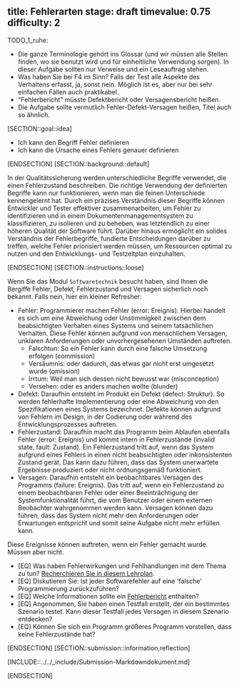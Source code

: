 title: Fehlerarten
stage: draft
timevalue: 0.75
difficulty: 2
---

TODO_1_ruhe:

- Die ganze Terminologie gehört ins Glossar (und wir müssen alle Stellen finden, wo sie benutzt wird
  und für einheitliche Verwendung sorgen). In dieser Aufgabe sollten nur Verweise und ein Leseauftrag stehen. 
- Was haben Sie bei F4 im Sinn? Falls der Test alle Aspekte des Verhaltens erfasst, ja, sonst nein.
  Möglich ist es, aber nur bei sehr einfachen Fällen auch praktikabel.
- "Fehlerbericht" müsste Defektbericht oder Versagensbericht heißen.
- Die Aufgabe sollte vermutlich Fehler-Defekt-Versagen heißen, Titel auch so ähnlich.

[SECTION::goal::idea]

- Ich kann den Begriff Fehler definieren
- Ich kann die Ursache eines Fehlers genauer definieren

[ENDSECTION]
[SECTION::background::default]

In der Qualitätssicherung werden unterschiedliche Begriffe verwendet, die einen Fehlerzustand
beschreiben. Die richtige Verwendung der definierten Begriffe kann nur funktionieren, wenn man die
feinen Unterschiede kennengelernt hat. Durch ein präzises Verständnis dieser Begriffe können
Entwickler und Tester effektiver zusammenarbeiten, um Fehler zu identifizieren und in einem
Dokumentenmanagementsystem zu klassifizieren, zu isolieren und zu beheben, was letztendlich zu
einer höheren Qualität der Software führt. Darüber hinaus ermöglicht ein solides Verständnis der
Fehlerbegriffe, fundierte Entscheidungen darüber zu treffen, welche Fehler priorisiert werden
müssen, um Ressourcen optimal zu nutzen und den Entwicklungs- und Testzeitplan einzuhalten.

[ENDSECTION]
[SECTION::instructions::loose]

Wenn Sie das Modul `Softwaretechnik` besucht haben, sind Ihnen die Bergiffe Fehler, Defekt,
Fehlerzustand und Versagen sicherlich noch bekannt. Falls nein, hier ein kleiner Refresher:

- Fehler: Programmierer machen Fehler (error: Ereignis).
  Hierbei handelt es sich um eine Abweichung oder Unstimmigkeit zwischen dem beabsichtigten
  Verhalten eines Systems und seinem tatsächlichen Verhalten. Diese Fehler können aufgrund von
  menschlichem Versagen, unklaren Anforderungen oder unvorhergesehenen Umständen auftreten.
  - Falschtun: So ein Fehler kann durch eine falsche Umsetzung erfolgen (commission)
  - Versäumnis: oder dadurch, das etwas gar nicht erst umgesetzt wurde (omission)
  - Irrtum: Weil man sich dessen nicht bewusst war (misconception)
  - Versehen: oder es anders machen wollte (blunder)
- Defekt: Daraufhin entsteht im Produkt ein Defekt (defect: Struktur).
  So werden fehlerhafte Implementierung oder eine Abweichung von den Spezifikationen
  eines Systems bezeichnet. Defekte können aufgrund von Fehlern im Design, in der Codierung oder
  während des Entwicklungsprozesses auftreten.
- Fehlerzustand: Daraufhin macht das Programm beim Ablaufen ebenfalls Fehler  (error: Ereignis)
  und kommt intern in Fehlerzustände (invalid state, fault: Zustand).
  Ein Fehlerzustand tritt auf, wenn das System aufgrund eines Fehlers in einen nicht beabsichtigten
  oder inkonsistenten Zustand gerät. Das kann dazu führen, dass das System unerwartete Ergebnisse
  produziert oder nicht ordnungsgemäß funktioniert.
- Versagen: Daraufhin entsteht ein beobachtbares Versagen des Programms (failure: Ereignis).
  Das tritt auf, wenn ein Fehlerzustand zu einem beobachtbaren Fehler oder einer
  Beeinträchtigung der Systemfunktionalität führt, die vom Benutzer oder einem externen Beobachter
  wahrgenommen werden kann. Versagen können dazu führen, dass das System nicht mehr den
  Anforderungen oder Erwartungen entspricht und somit seine Aufgabe nicht mehr erfüllen kann.

Diese Ereignisse können auftreten, wenn ein Fehler gemacht wurde. Müssen aber nicht.

- [EQ] Was haben Fehlerwirkungen und Fehlhandlungen mit dem Thema zu tun? [Recherchieren Sie in diesem Lehrplan](https://www.german-testing-board.info/wp-content/uploads/2022/01/GTB-CTFL_Lehrplan_v3.1_DE.pdf).
- [EQ] Diskutieren Sie: Ist jeder Softwarefehler auf eine 'falsche' Programmierung zurückzuführen?
- [EQ] Welche Informationen sollte ein [Fehlerbericht](https://search.ebscohost.com/login.aspx?direct=true&db=nlebk&AN=1170217&site=ehost-live&ebv=EB&ppid=pp_110) enthalten?
- [EQ] Angenommen, Sie haben einen Testfall erstellt, der ein bestimmtes Szenario testet. Kann
  dieser Testfall jedes Versagen in diesem Szenario entdecken?
- [EQ] Können Sie sich ein Programm größeres Programm vorstellen, dass keine Fehlerzustände hat?

[ENDSECTION]
[SECTION::submission::information,reflection]

[INCLUDE::../../_include/Submission-Markdowndokument.md]

[ENDSECTION]
